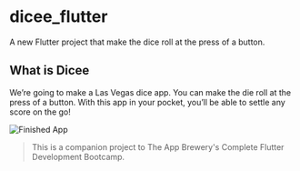 # dicee_flutter

A new Flutter project that make the dice roll at the press of a button.

## What is Dicee

We’re going to make a Las Vegas dice app. You can make the die roll at the press of a button. With this app in your pocket, you’ll be able to settle any score on the go!

![Finished App](https://github.com/londonappbrewery/Images/blob/master/dicee-demo.gif)

>This is a companion project to The App Brewery's Complete Flutter Development Bootcamp.

